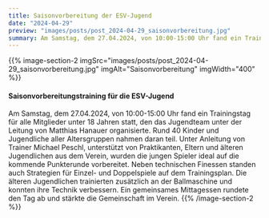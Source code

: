 ```yaml
---
title: Saisonvorbereitung der ESV-Jugend
date: "2024-04-29"
preview: "images/posts/post_2024-04-29_saisonvorbereitung.jpg"
summary: Am Samstag, dem 27.04.2024, von 10:00-15:00 Uhr fand ein Trainingstag für alle Mitglieder unter 18 Jahren statt, den das Jugendteam unter der Leitung von Matthias Hanauer organisierte. Ru...
---
```


{{% image-section-2 imgSrc="images/posts/post_2024-04-29_saisonvorbereitung.jpg" imgAlt="Saisonvorbereitung" imgWidth="400" %}}
#### Saisonvorbereitungstraining für die ESV-Jugend

Am Samstag, dem 27.04.2024, von 10:00-15:00 Uhr fand ein Trainingstag für alle Mitglieder unter 18 Jahren statt, den das Jugendteam unter der Leitung von Matthias Hanauer organisierte. Rund 40 Kinder und Jugendliche aller Altersgruppen nahmen daran teil. Unter Anleitung von Trainer Michael Peschl, unterstützt von Praktikanten, Eltern und älteren Jugendlichen aus dem Verein, wurden die jungen Spieler ideal auf die kommende Punkterunde vorbereitet. Neben technischen Finessen standen auch Strategien für Einzel- und Doppelspiele auf dem Trainingsplan. Die älteren Jugendlichen trainierten zusätzlich an der Ballmaschine und konnten ihre Technik verbessern. Ein gemeinsames Mittagessen rundete den Tag ab und stärkte die Gemeinschaft im Verein.
{{% /image-section-2 %}}
